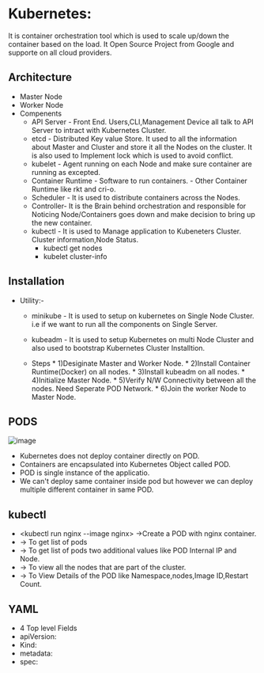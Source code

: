 # Kubernetes:
  It is container orchestration tool which is used to scale up/down the container based on the load.
  It Open Source Project from Google and supporte on all cloud providers.

## Architecture
 * Master Node
 * Worker Node
 * Compenents
    * API Server - Front End. Users,CLI,Management Device all talk to API Server to intract with Kubernetes Cluster.
    * etcd - Distributed Key value Store. It used to all the information about Master and Cluster and store it all the Nodes on the cluster. It is also used to Implement lock which is used to avoid conflict.
    * kubelet - Agent running on each Node and make sure container are running as excepted.
    * Container Runtime - Software to run containers.
	   	  - Other Container Runtime like rkt and cri-o.
    * Scheduler - It is used to distribute containers across the Nodes.
    * Controller- It is the Brain behind orchestration and responsible for Noticing Node/Containers goes down and make decision to bring up the new container.
    * kubectl - It is used to Manage application to Kubeneters Cluster. Cluster information,Node Status.
       * kubectl get nodes
       * kubelet cluster-info

## Installation	
   * Utility:-
      * minikube - It is used to setup on kubernetes on Single Node Cluster. i.e if we want to run all the components on Single Server.
      * kubeadm - It is used to setup Kubernetes on multi Node Cluster and also used to bootstrap Kubernetes Cluster Installtion.

      * Steps
	* 1)Desiginate Master and Worker Node.
	* 2)Install Container Runtime(Docker) on all nodes.
	* 3)Install kubeadm on all nodes.
	* 4)Initialize Master Node.
	* 5)Verify N/W Connectivity between all the nodes. Need Seperate POD Network.
	* 6)Join the worker Node to Master Node.

## PODS
    
  ![image](https://user-images.githubusercontent.com/30715707/70859899-6882ec00-1f40-11ea-8700-ba9108ec4edb.png)
   
   * Kubernetes does not deploy container directly on POD.
   * Containers are encapsulated into Kubernetes Object called POD.
   * POD is single instance of the applicatio.
   * We can't deploy same container inside pod but however we can deploy multiple different container in same POD.
    
## kubectl
   * <kubectl run nginx --image nginx> ->Create a POD with nginx container.
   * <kubectl get pods>  -> To get list of pods
   * <kubectl get pods>  -> To get list of pods two additional values like POD Internal IP and Node.
   * <kubectl get nodes> -> To view all the nodes that are part of the cluster.
   * <kubectl describe pods> -> To View Details of the POD like Namespace,nodes,Image ID,Restart Count.
      
## YAML
   * 4 Top level Fields
   * apiVersion:
   * Kind:
   * metadata:
   * spec:
